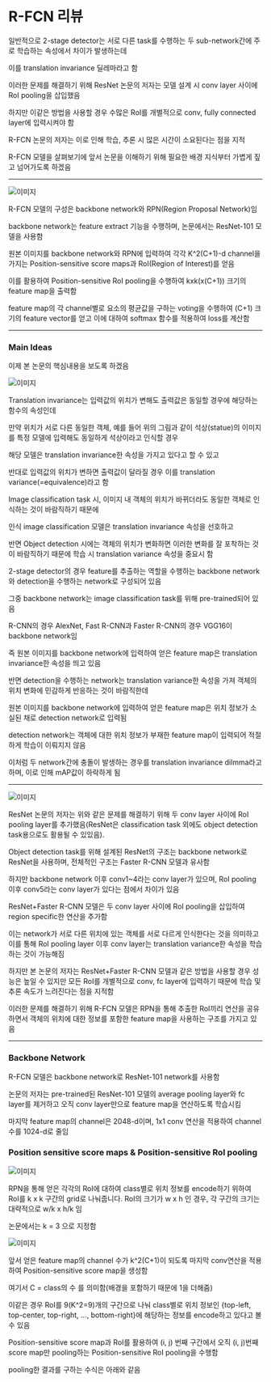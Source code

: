 # R-FCN 리뷰

일반적으로 2-stage detector는 서로 다른 task를 수행하는 두 sub-network간에 주로 학습하는 속성에서 차이가 발생하는데

이를 translation invariance 딜레마라고 함

이러한 문제를 해결하기 위해 ResNet 논문의 저자는 모델 설계 시 conv layer 사이에 RoI pooling을 삽입했음

하지만 이같은 방법을 사용할 경우 수많은 RoI를 개별적으로 conv, fully connected layer에 입력시켜야 함

R-FCN 논문의 저자는 이로 인해 학습, 추론 시 많은 시간이 소요된다는 점을 지적

R-FCN 모델을 살펴보기에 앞서 논문을 이해하기 위해 필요한 배경 지식부터 가볍게 짚고 넘어가도록 하겠음

---

![이미지](https://user-images.githubusercontent.com/122156509/261748164-3fe8e018-a803-4c79-adeb-af29894578fb.jpg)

R-FCN 모델의 구성은 backbone network와 RPN(Region Proposal Network)임

backbone network는 feature extract 기능을 수행하며, 논문에서는 ResNet-101 모델을 사용함

원본 이미지를 backbone network와 RPN에 입력하여 각각 K^2(C+1)-d channel을 가지는 Position-sensitive score maps과 RoI(Region of Interest)를 얻음

이를 활용하여 Position-sensitive RoI pooling을 수행하여 kxk(x(C+1)) 크기의 feature map을 출력함

feature map의 각 channel별로 요소의 평균값을 구하는 voting을 수행하여 (C+1) 크기의 feature vector를 얻고 이에 대하여 softmax 함수를 적용하여 loss를 계산함

---

### Main Ideas

이제 본 논문의 핵심내용을 보도록 하겠음

![이미지](https://github.com/parkyh2024/Paper-Study/assets/122156509/047b979d-1bfc-4dd8-bf13-f290b46113f1)

Translation invariance는 입력값의 위치가 변해도 출력값은 동일할 경우에 해당하는 함수의 속성인데

만약 위치가 서로 다른 동일한 객체, 예를 들어 위의 그림과 같이 석상(statue)의 이미지를 특정 모델에 입력해도 동일하게 석상이라고 인식할 경우

해당 모델은 translation invariance한 속성을 가지고 있다고 할 수 있고

반대로 입력값의 위치가 변하면 출력값이 달라질 경우 이를 translation variance(=equivalence)라고 함

 

Image classification task 시, 이미지 내 객체의 위치가 바뀌더라도 동일한 객체로 인식하는 것이 바람직하기 때문에

인식 image classification 모델은 translation invariance 속성을 선호하고

반면 Object detection 시에는 객체의 위치가 변화하면 이러한 변화를 잘 포착하는 것이 바람직하기 때문에 학습 시 translation variance 속성을 중요시 함

 

2-stage detector의 경우 feature를 추출하는 역할을 수행하는 backbone network와 detection을 수행하는 network로 구성되어 있음

그중 backbone network는 image classification task를 위해 pre-trained되어 있음

R-CNN의 경우 AlexNet, Fast R-CNN과 Faster R-CNN의 경우 VGG16이 backbone network임

즉 원본 이미지를 backbone network에 입력하여 얻은 feature map은 translation invariance한 속성을 띄고 있음

 

반면 detection을 수행하는 network는 translation variance한 속성을 가져 객체의 위치 변화에 민감하게 반응하는 것이 바람직한데

원본 이미지를 backbone network에 입력하여 얻은 feature map은 위치 정보가 소실된 채로 detection network로 입력됨

detection network는 객체에 대한 위치 정보가 부재한 feature map이 입력되어 적절하게 학습이 이뤄지지 않음

이처럼 두 network간에 충돌이 발생하는 경우를 translation invariance dilmma라고 하며, 이로 인해 mAP값이 하락하게 됨

---

![이미지](https://user-images.githubusercontent.com/122156509/261754145-0cbb2dc5-66df-4e70-9e29-1b2cc755aff5.png)

ResNet 논문의 저자는 위와 같은 문제를 해결하기 위해 두 conv layer 사이에 RoI pooling layer를 추가했음(ResNet은 classification task 외에도 object detection task용으로도 활용될 수 있있음).

Object detection task를 위해 설계된 ResNet의 구조는 backbone network로 ResNet을 사용하며, 전체적인 구조는 Faster R-CNN 모델과 유사함

하지만 backbone network 이후 conv1~4라는 conv layer가 있으며, RoI pooling 이후 conv5라는 conv layer가 있다는 점에서 차이가 있음

ResNet+Faster R-CNN 모델은 두 conv layer 사이에 RoI pooling을 삽입하여 region specific한 연산을 추가함

이는 network가 서로 다른 위치에 있는 객체를 서로 다르게 인식한다는 것을 의미하고 이를 통해 RoI pooling layer 이후 conv layer는 translation variance한 속성을 학습하는 것이 가능해짐

 

하지만 본 논문의 저자는 ResNet+Faster R-CNN 모델과 같은 방법을 사용할 경우 성능은 높일 수 있지만 모든 RoI를 개별적으로 conv, fc layer에 입력하기 때문에 학습 및 추론 속도가 느려진다는 점을 지적함

이러한 문제를 해결하기 위해 R-FCN 모델은 RPN을 통해 추출한 RoI끼리 연산을 공유하면서 객체의 위치에 대한 정보를 포함한 feature map을 사용하는 구조를 가지고 있음

---

### Backbone Network

R-FCN 모델은 backbone network로 ResNet-101 network를 사용함

논문의 저자는 pre-trained된 ResNet-101 모델의 average pooling layer와 fc layer를 제거하고 오직 conv layer만으로 feature map을 연산하도록 학습시킴

마지막 feature map의 channel은 2048-d이며, 1x1 conv 연산을 적용하여 channel 수를 1024-d로 줄임

### Position sensitive score maps & Position-sensitive RoI pooling

![이미지](https://github.com/parkyh2024/Paper-Study/assets/122156509/00cd260f-8750-4c86-b0e6-c079e08ca5c4)

RPN을 통해 얻은 각각의 RoI에 대하여 class별로 위치 정보를 encode하기 위하여 RoI를 k x k 구간의 grid로 나눠줍니다. RoI의 크기가 w x h 인 경우, 각 구간의 크기는 대략적으로
w/k x h/k 임

논문에서는 k = 3 으로 지정함

![이미지](https://github.com/parkyh2024/Paper-Study/assets/122156509/d0b3f8c5-109c-4b93-a584-c427a275462a)

앞서 얻은 feature map의 channel 수가 k^2(C+1)이 되도록 마지막 conv연산을 적용하여 Position-sensitive score map을 생성함

여기서 C = class의 수 를 의미함(배경을 포함하기 때문에 1을 더해줌)

이같은 경우 RoI를 9(K^2=9)개의 구간으로 나눠 class별로 위치 정보인 {top-left, top-center, top-right, ..., bottom-right}에 해당하는 정보를 encode하고 있다고 볼 수 있음

Position-sensitive score map과 RoI를 활용하여 (i, j) 번째 구간에서 오직 (i, j)번째 score map만 pooling하는 Position-sensitive RoI pooling을 수행함

pooling한 결과를 구하는 수식은 아래와 같음

